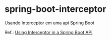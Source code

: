 # spring-boot-interceptor
Usando Interceptor em uma api Spring Boot

Ref.:
[Using Interceptor in a Spring Boot API](https://medium.com/javarevisited/using-interceptor-in-a-spring-boot-api-9d7a0781dd19)

